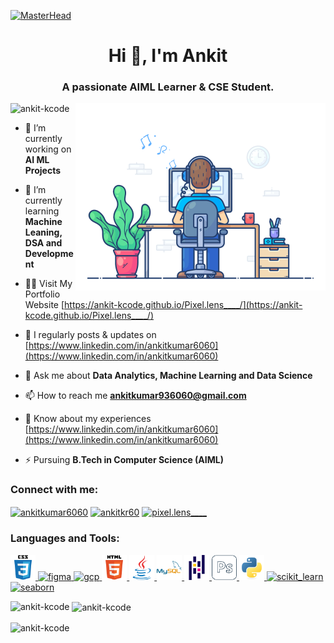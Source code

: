 [![MasterHead](https://yt3.googleusercontent.com/uZfI4OxGrtNGf3jKILVSIUoK7mLbjSKAdi7dKDUa5Kfn4tkSfP8UShmNWIybC-qY6p9JPZjBjg=w2560-fcrop64=1,00005a57ffffa5a8-k-c0xffffffff-no-nd-rj)](https://www.linkedin.com/in/ankitkumar6060/)

<h1 align="center">Hi 👋, I'm Ankit</h1>
<h3 align="center">A passionate AIML Learner & CSE Student.</h3>
<img align="right" alt="Coding" width="400" src="https://raw.githubusercontent.com/SupianIDz/SupianIDz/main/coding.gif">

<p align="left"> <img src="https://komarev.com/ghpvc/?username=ankit-kcode&label=Profile%20views&color=0e75b6&style=flat" alt="ankit-kcode" /> </p>

- 🔭 I’m currently working on **AI ML Projects**

- 🌱 I’m currently learning **Machine Leaning, DSA and Development**

- 👨‍💻 Visit My Portfolio Website [https://ankit-kcode.github.io/Pixel.lens____/](https://ankit-kcode.github.io/Pixel.lens____/)

- 📝 I regularly posts & updates on [https://www.linkedin.com/in/ankitkumar6060](https://www.linkedin.com/in/ankitkumar6060)

- 💬 Ask me about **Data Analytics, Machine Learning and Data Science**

- 📫 How to reach me **ankitkumar936060@gmail.com**

- 📄 Know about my experiences [https://www.linkedin.com/in/ankitkumar6060](https://www.linkedin.com/in/ankitkumar6060)

- ⚡ Pursuing **B.Tech in Computer Science (AIML)**

<h3 align="left">Connect with me:</h3>
<p align="left">
<a href="https://linkedin.com/in/ankitkumar6060" target="blank"><img align="center" src="https://raw.githubusercontent.com/rahuldkjain/github-profile-readme-generator/master/src/images/icons/Social/linked-in-alt.svg" alt="ankitkumar6060" height="30" width="40" /></a>
<a href="https://kaggle.com/ankitkr60" target="blank"><img align="center" src="https://raw.githubusercontent.com/rahuldkjain/github-profile-readme-generator/master/src/images/icons/Social/kaggle.svg" alt="ankitkr60" height="30" width="40" /></a>
<a href="https://instagram.com/pixel.lens____" target="blank"><img align="center" src="https://raw.githubusercontent.com/rahuldkjain/github-profile-readme-generator/master/src/images/icons/Social/instagram.svg" alt="pixel.lens____" height="30" width="40" /></a>
</p>

<h3 align="left">Languages and Tools:</h3>
<p align="left"> <a href="https://www.w3schools.com/css/" target="_blank" rel="noreferrer"> <img src="https://raw.githubusercontent.com/devicons/devicon/master/icons/css3/css3-original-wordmark.svg" alt="css3" width="40" height="40"/> </a> <a href="https://www.figma.com/" target="_blank" rel="noreferrer"> <img src="https://www.vectorlogo.zone/logos/figma/figma-icon.svg" alt="figma" width="40" height="40"/> </a> <a href="https://cloud.google.com" target="_blank" rel="noreferrer"> <img src="https://www.vectorlogo.zone/logos/google_cloud/google_cloud-icon.svg" alt="gcp" width="40" height="40"/> </a> <a href="https://www.w3.org/html/" target="_blank" rel="noreferrer"> <img src="https://raw.githubusercontent.com/devicons/devicon/master/icons/html5/html5-original-wordmark.svg" alt="html5" width="40" height="40"/> </a> <a href="https://www.java.com" target="_blank" rel="noreferrer"> <img src="https://raw.githubusercontent.com/devicons/devicon/master/icons/java/java-original.svg" alt="java" width="40" height="40"/> </a> <a href="https://www.mysql.com/" target="_blank" rel="noreferrer"> <img src="https://raw.githubusercontent.com/devicons/devicon/master/icons/mysql/mysql-original-wordmark.svg" alt="mysql" width="40" height="40"/> </a> <a href="https://pandas.pydata.org/" target="_blank" rel="noreferrer"> <img src="https://raw.githubusercontent.com/devicons/devicon/2ae2a900d2f041da66e950e4d48052658d850630/icons/pandas/pandas-original.svg" alt="pandas" width="40" height="40"/> </a> <a href="https://www.photoshop.com/en" target="_blank" rel="noreferrer"> <img src="https://raw.githubusercontent.com/devicons/devicon/master/icons/photoshop/photoshop-line.svg" alt="photoshop" width="40" height="40"/> </a> <a href="https://www.python.org" target="_blank" rel="noreferrer"> <img src="https://raw.githubusercontent.com/devicons/devicon/master/icons/python/python-original.svg" alt="python" width="40" height="40"/> </a> <a href="https://scikit-learn.org/" target="_blank" rel="noreferrer"> <img src="https://upload.wikimedia.org/wikipedia/commons/0/05/Scikit_learn_logo_small.svg" alt="scikit_learn" width="40" height="40"/> </a> <a href="https://seaborn.pydata.org/" target="_blank" rel="noreferrer"> <img src="https://seaborn.pydata.org/_images/logo-mark-lightbg.svg" alt="seaborn" width="40" height="40"/> </a> </p>

<p><img align="left" src="https://github-readme-stats.vercel.app/api/top-langs?username=ankit-kcode&show_icons=true&locale=en&layout=compact" alt="ankit-kcode" /></p>

<p>&nbsp;<img align="center" src="https://github-readme-stats.vercel.app/api?username=ankit-kcode&show_icons=true&locale=en" alt="ankit-kcode" /></p>

<p><img align="center" src="https://github-readme-streak-stats.herokuapp.com/?user=ankit-kcode&" alt="ankit-kcode" /></p>
